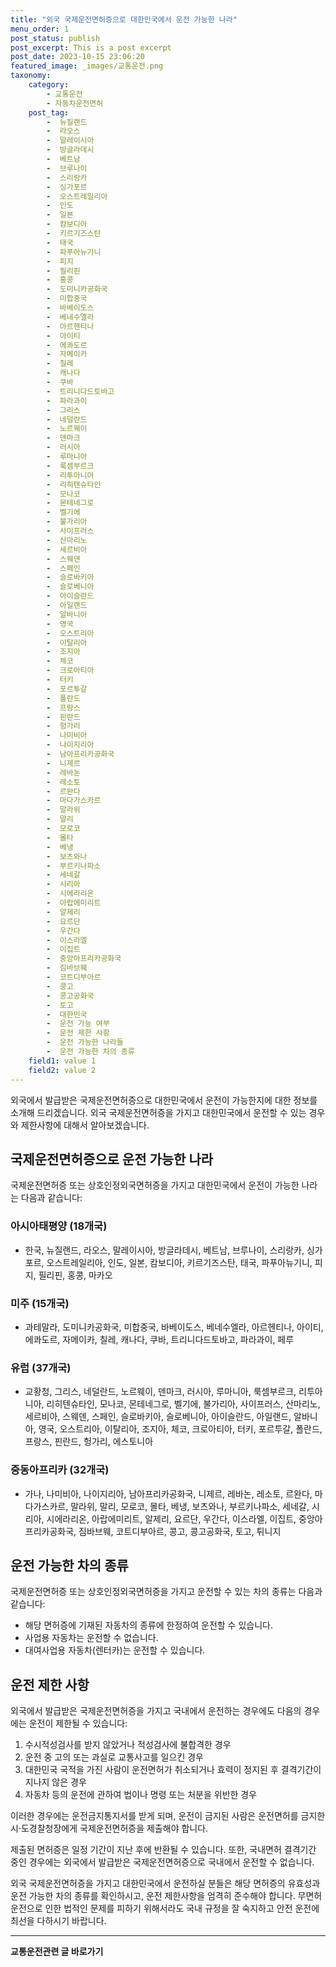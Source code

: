 ```yaml
---
title: "외국 국제운전면허증으로 대한민국에서 운전 가능한 나라"
menu_order: 1
post_status: publish
post_excerpt: This is a post excerpt
post_date: 2023-10-15 23:06:20
featured_image: _images/교통운전.png
taxonomy:
    category:
        - 교통운전
        - 자동차운전면허
    post_tag:
        -  뉴질랜드
        -  라오스
        -  말레이시아
        -  방글라데시
        -  베트남
        -  브루나이
        -  스리랑카
        -  싱가포르
        -  오스트레일리아
        -  인도
        -  일본
        -  캄보디아
        -  키르기즈스탄
        -  태국
        -  파푸아뉴기니
        -  피지
        -  필리핀
        -  홍콩
        -  도미니카공화국
        -  미합중국
        -  바베이도스
        -  베네수엘라
        -  아르헨티나
        -  아이티
        -  에콰도르
        -  자메이카
        -  칠레
        -  캐나다
        -  쿠바
        -  트리니다드토바고
        -  파라과이
        -  그리스
        -  네덜란드
        -  노르웨이
        -  덴마크
        -  러시아
        -  루마니아
        -  룩셈부르크
        -  리투아니아
        -  리히텐슈타인
        -  모나코
        -  몬테네그로
        -  벨기에
        -  불가리아
        -  사이프러스
        -  산마리노
        -  세르비아
        -  스웨덴
        -  스페인
        -  슬로바키아
        -  슬로베니아
        -  아이슬란드
        -  아일랜드
        -  알바니아
        -  영국
        -  오스트리아
        -  이탈리아
        -  조지아
        -  체코
        -  크로아티아
        -  터키
        -  포르투갈
        -  폴란드
        -  프랑스
        -  핀란드
        -  헝가리
        -  나미비아
        -  나이지리아
        -  남아프리카공화국
        -  니제르
        -  레바논
        -  레소토
        -  르완다
        -  마다가스카르
        -  말라위
        -  말리
        -  모로코
        -  몰타
        -  베냉
        -  보츠와나
        -  부르키나파소
        -  세네갈
        -  시리아
        -  시에라리온
        -  아랍에미리트
        -  알제리
        -  요르단
        -  우간다
        -  이스라엘
        -  이집트
        -  중앙아프리카공화국
        -  짐바브웨
        -  코트디부아르
        -  콩고
        -  콩고공화국
        -  토고
        -  대한민국
        -  운전 가능 여부
        -  운전 제한 사항
        -  운전 가능한 나라들
        -  운전 가능한 차의 종류
    field1: value 1
    field2: value 2
---
```



외국에서 발급받은 국제운전면허증으로 대한민국에서 운전이 가능한지에 대한 정보를 소개해 드리겠습니다. 외국 국제운전면허증을 가지고 대한민국에서 운전할 수 있는 경우와 제한사항에 대해서 알아보겠습니다.

## 국제운전면허증으로 운전 가능한 나라

국제운전면허증 또는 상호인정외국면허증을 가지고 대한민국에서 운전이 가능한 나라는 다음과 같습니다:

### 아시아태평양 (18개국)
- 한국, 뉴질랜드, 라오스, 말레이시아, 방글라데시, 베트남, 브루나이, 스리랑카, 싱가포르, 오스트레일리아, 인도, 일본, 캄보디아, 키르기즈스탄, 태국, 파푸아뉴기니, 피지, 필리핀, 홍콩, 마카오

### 미주 (15개국)
- 과테말라, 도미니카공화국, 미합중국, 바베이도스, 베네수엘라, 아르헨티나, 아이티, 에콰도르, 자메이카, 칠레, 캐나다, 쿠바, 트리니다드토바고, 파라과이, 페루

### 유럽 (37개국)
- 교황청, 그리스, 네덜란드, 노르웨이, 덴마크, 러시아, 루마니아, 룩셈부르크, 리투아니아, 리히텐슈타인, 모나코, 몬테네그로, 벨기에, 불가리아, 사이프러스, 산마리노, 세르비아, 스웨덴, 스페인, 슬로바키아, 슬로베니아, 아이슬란드, 아일랜드, 알바니아, 영국, 오스트리아, 이탈리아, 조지아, 체코, 크로아티아, 터키, 포르투갈, 폴란드, 프랑스, 핀란드, 헝가리, 에스토니아

### 중동아프리카 (32개국)
- 가나, 나미비아, 나이지리아, 남아프리카공화국, 니제르, 레바논, 레소토, 르완다, 마다가스카르, 말라위, 말리, 모로코, 몰타, 베냉, 보츠와나, 부르키나파소, 세네갈, 시리아, 시에라리온, 아랍에미리트, 알제리, 요르단, 우간다, 이스라엘, 이집트, 중앙아프리카공화국, 짐바브웨, 코트디부아르, 콩고, 콩고공화국, 토고, 튀니지

## 운전 가능한 차의 종류

국제운전면허증 또는 상호인정외국면허증을 가지고 운전할 수 있는 차의 종류는 다음과 같습니다:

- 해당 면허증에 기재된 자동차의 종류에 한정하여 운전할 수 있습니다.
- 사업용 자동차는 운전할 수 없습니다.
- 대여사업용 자동차(렌터카)는 운전할 수 있습니다.

## 운전 제한 사항

외국에서 발급받은 국제운전면허증을 가지고 국내에서 운전하는 경우에도 다음의 경우에는 운전이 제한될 수 있습니다:

1. 수시적성검사를 받지 않았거나 적성검사에 불합격한 경우
2. 운전 중 고의 또는 과실로 교통사고를 일으킨 경우
3. 대한민국 국적을 가진 사람이 운전면허가 취소되거나 효력이 정지된 후 결격기간이 지나지 않은 경우
4. 자동차 등의 운전에 관하여 법이나 명령 또는 처분을 위반한 경우

이러한 경우에는 운전금지통지서를 받게 되며, 운전이 금지된 사람은 운전면허를 금지한 시·도경찰청장에게 국제운전면허증을 제출해야 합니다.

제출된 면허증은 일정 기간이 지난 후에 반환될 수 있습니다. 또한, 국내면허 결격기간 중인 경우에는 외국에서 발급받은 국제운전면허증으로 국내에서 운전할 수 없습니다.

외국 국제운전면허증을 가지고 대한민국에서 운전하실 분들은 해당 면허증의 유효성과 운전 가능한 차의 종류를 확인하시고, 운전 제한사항을 엄격히 준수해야 합니다. 무면허운전으로 인한 법적인 문제를 피하기 위해서라도 국내 규정을 잘 숙지하고 안전 운전에 최선을 다하시기 바랍니다.


<!-- wp:separator -->
<hr class="wp-block-separator has-alpha-channel-opacity"/>
<!-- /wp:separator -->
<!-- wp:group {"backgroundColor":"base","layout":{"type":"constrained"}} -->
<div class="wp-block-group has-base-background-color has-background">
<!-- wp:paragraph {"align":"center","fontSize":"large"} -->
<p class="has-text-align-center has-large-font-size"><strong>교통운전관련 글 바로가기</strong></p>
<!-- /wp:paragraph -->


<!-- wp:latest-posts{"categories": [{"id": 1440, "count": 100, "description": "", "link": "https://uknowlaw.com/category/%ea%b5%90%ed%86%b5%ec%9a%b4%ec%a0%84/", "name": "교통운전", "slug": "교통운전", "taxonomy": "category", "parent": 0, "meta": [],"_links":{"self":[{"href":"https://uknowlaw.com/wp-json/wp/v2/categories/1440"}],"collection":[{"href":"https://uknowlaw.com/wp-json/wp/v2/categories"}],"about":[{"href":"https://uknowlaw.com/wp-json/wp/v2/taxonomies/category"}],"wp:post_type":[{"href":"https://uknowlaw.com/wp-json/wp/v2/posts?categories=1440"}],"curies":[{"name":"wp","href":"https://api.w.org/{rel}","templated":true}]}}],"postsToShow":100,"excerptLength":28,"postLayout":"grid","columns":2,"featuredImageAlign":"left","featuredImageSizeSlug":"large","fontSize":"medium"} /-->
</div>
<!-- /wp:group -->
    
